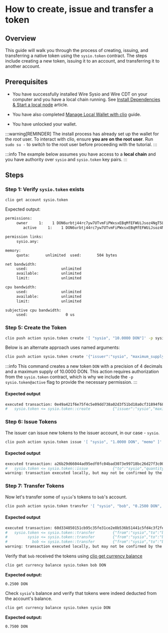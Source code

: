 # How to create, issue and transfer a token

## Overview

This guide will walk you through the process of creating, issuing, and transferring a native token using the `sysio.token` contract. The steps include creating a new token, issuing it to an account, and transferring it to another account.

## Prerequisites

- You have successfully installed Wire Sysio and Wire CDT on your computer and you have a local chain running. See [Install Dependencies & Start a local node](/docs/getting-started/install-dependencies.md) article.
- You have also completed [Manage Local Wallet with clio](/docs/getting-started/manage-local-wallet-with-clio.md) guide.
  
- You have unlocked your wallet.

:::warning[REMINDER]
The install process has already set up the wallet for the *root* user. To interact with clio, ensure **you are on the root user**. Run `sudo su -` to switch to the root user before proceeding with the tutorial.
:::

:::info
The example below assumes you have access to a **local chain** and you have authority over `sysio` and `sysio.token` key pairs.
:::

## Steps

### Step 1: Verify `sysio.token` exists

```sh
clio get account sysio.token
```

Expected output:

```txt
permissions: 
     owner     1:    1 DON6urbtj44rc7yw7UTvmFiPWxsxEBqMfEFWUiJsoz4NgT5LmiFGY
        active     1:    1 DON6urbtj44rc7yw7UTvmFiPWxsxEBqMfEFWUiJsoz4NgT5LmiFGY

permission links: 
     sysio.any: 

memory: 
     quota:       unlimited  used:       504 bytes

net bandwidth: 
     used:               unlimited
     available:          unlimited
     limit:              unlimited

cpu bandwidth:
     used:               unlimited
     available:          unlimited
     limit:              unlimited

subjective cpu bandwidth:
     used:                 0 us  
```

### Step 5: Create the Token

```sh
clio push action sysio.token create '[ "sysio", "10.0000 DON"]' -p sysio.token@active
```

Below is an alternate approach uses named arguments:

```sh
clio push action sysio.token create '{"issuer":"sysio", "maximum_supply":"10.0000 DON"}' -p sysio.token@active
```

:::info
This command creates a new token `DON` with a precision of 4 decimals and a maximum supply of 10.0000 DON. This action requires authorization from the `sysio.token` contract, which is why we include the `-p sysio.token@active` flag to provide the necessary permission.
:::

#### Expected output

```sh
executed transaction: 0e49a421f6e75f4c5e09dd738a02d3f51bd18a0cf31894f68d335cd70d9c0e12  120 bytes  1000 cycles
#   sysio.token <= sysio.token::create          {"issuer":"sysio","maximum_supply":"10.0000 DON"}
```

### Step 6: Issue Tokens

The issuer can issue new tokens to the issuer account, in our case - `sysio`.

```sh
clio push action sysio.token issue '[ "sysio", "1.0000 DON", "memo" ]' -p sysio@active
```

#### Expected output

```sh
executed transaction: a26b29d66044ad95edf0fc04bad3073e99718bc26d27f3c006589adedb717936  128 bytes  337 us
#   sysio.token <= sysio.token::issue           {"to":"sysio","quantity":"1.0000 DON","memo":"memo"}
warning: transaction executed locally, but may not be confirmed by the network yet         ]
```

### Step 7: Transfer Tokens

Now let's transfer some of `sysio`'s tokens to `bob`'s account.

```sh
clio push action sysio.token transfer '[ "sysio", "bob", "0.2500 DON", "memo" ]' -p sysio@active
```

#### Expected output

```sh
executed transaction: 60d334850151cb95c35fe31ce2e8b536b51441c5fd4c3f2fea98edcc6d69f39d  128 bytes  497 us
#   sysio.token <= sysio.token::transfer        {"from":"sysio","to":"bob","quantity":"0.2500 DON","memo":"m"}
#         sysio <= sysio.token::transfer        {"from":"sysio","to":"bob","quantity":"0.2500 DON","memo":"m"}
#           bob <= sysio.token::transfer        {"from":"sysio","to":"bob","quantity":"0.2500 DON","memo":"m"}
warning: transaction executed locally, but may not be confirmed by the network yet         ]
```

Verify that `bob` received the tokens using [clio get currency balance](../../tooling/clio/command-reference/get/currency-balance.md)

```sh
clio get currency balance sysio.token bob DON
```

**Expected output:**

```text
0.2500 DON
```

Check `sysio`'s balance and verify that tokens were indeed deducted from the account's balance.

```sh
clio get currency balance sysio.token sysio DON
```

**Expected output:**

```text
0.7500 DON
```
